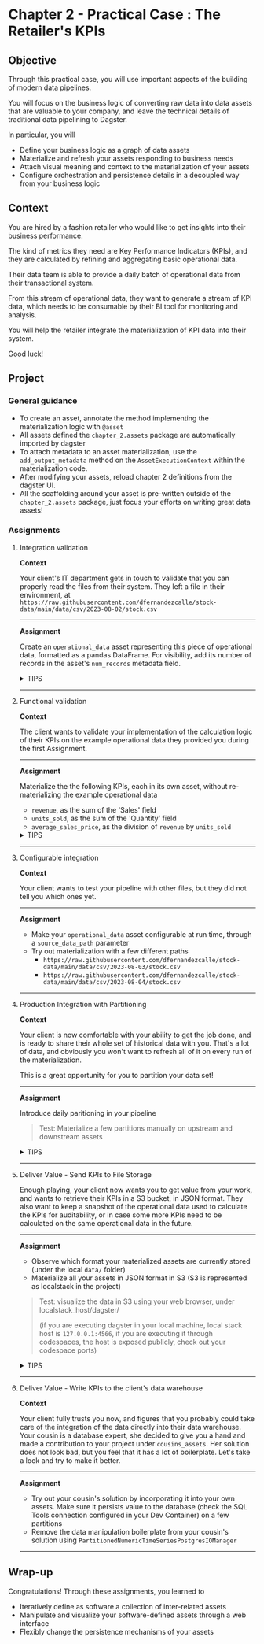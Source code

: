 # Chapter 2 - Practical Case : The Retailer's KPIs

## Objective

Through this practical case, you will use important aspects of the building of modern data pipelines.

You will focus on the business logic of converting raw data into data assets that are valuable to your company,
and leave the technical details of traditional data pipelining to Dagster.

In particular, you will

- Define your business logic as a graph of data assets
- Materialize and refresh your assets responding to business needs
- Attach visual meaning and context to the materialization of your assets
- Configure orchestration and persistence details in a decoupled way from your business logic

## Context

You are hired by a fashion retailer who would like to get insights into their business performance.

The kind of metrics they need are Key Performance Indicators (KPIs), and they are calculated by refining and aggregating basic operational data.

Their data team is able to provide a daily batch of operational data from their transactional system.

From this stream of operational data, they want to generate a stream of KPI data, which needs to be consumable by their BI tool for monitoring and analysis.

You will help the retailer integrate the materialization of KPI data into their system.

Good luck!

## Project

### General guidance

- To create an asset, annotate the method implementing the materialization logic with `@asset`
- All assets defined the `chapter_2.assets` package are automatically imported by dagster
- To attach metadata to an asset materialization, use the `add_output_metadata` method on the `AssetExecutionContext` within the materialization code.
- After modifying your assets, reload chapter 2 definitions from the dagster UI.
- All the scaffolding around your asset is pre-written outside of the `chapter_2.assets` package, just focus your efforts on writing great data assets!

### Assignments

1. Integration validation

   **Context**

   Your client's IT department gets in touch to validate that you can properly read the files from their system. They left a file in their environment, at `https://raw.githubusercontent.com/dfernandezcalle/stock-data/main/data/csv/2023-08-02/stock.csv`

   ---
   **Assignment**

   Create an `operational_data` asset representing this piece of operational data, formatted as a pandas DataFrame. For visibility, add its number of records in the asset's `num_records` metadata field.

    <details>
    <summary>TIPS</summary>

    - To easily convert a csv from an url to a dataframe, you can use `pd.read_csv(csv_url)`
    - Remember to add the `context: AssetExecutionContext` parameter to the asset materialization function. That's your ticket to adding metadata from within the function!
    </details>

   ---

2. Functional validation

   **Context**

   The client wants to validate your implementation of the calculation logic of their KPIs on the example operational data they provided you during the first Assignment.

   ---
   **Assignment**

   Materialize the the following KPIs, each in its own asset, without re-materializing the example operational data

   - `revenue`, as the sum of the 'Sales' field
   - `units_sold`, as the sum of the 'Quantity' field
   - `average_sales_price`, as the division of `revenue` by `units_sold`


    <details>
    <summary>TIPS</summary>

    - A [simple sum on the dataframe's columns](https://pandas.pydata.org/docs/reference/api/pandas.DataFrame.sum.html) should help!
    </details>

   ---

3. Configurable integration

   **Context**

   Your client wants to test your pipeline with other files, but they did not tell you which ones yet.

   ---
   **Assignment**

   - Make your `operational_data` asset configurable at run time, through a `source_data_path` parameter
   - Try out materialization with a few different paths
     - `https://raw.githubusercontent.com/dfernandezcalle/stock-data/main/data/csv/2023-08-03/stock.csv`
     - `https://raw.githubusercontent.com/dfernandezcalle/stock-data/main/data/csv/2023-08-04/stock.csv`

   ---

4. Production Integration with Partitioning

   **Context**

   Your client is now comfortable with your ability to get the job done, and is ready to share their whole set of historical data with you. That's a lot of data, and obviously you won't want to refresh all of it on every run of the materialization.

   This is a great opportunity for you to partition your data set!

   ---
   **Assignment**

   Introduce daily paritioning in your pipeline

   > Test: Materialize a few partitions manually on upstream and downstream assets

   <details>
   <summary>TIPS</summary>

    - Partitioning needs to be introduced in all the assets of your pipeline
   </details>

    ---

5. Deliver Value - Send KPIs to File Storage

   Enough playing, your client now wants you to get value from your work, and wants to retrieve their KPIs in a S3 bucket, in JSON format.
   They also want to keep a snapshot of the operational data used to calculate the KPIs for auditability, or in case some more KPIs need to be calculated on the same operational data in the future.

   ---
   **Assignment**

   - Observe which format your materialized assets are currently stored (under the local `data/` folder)
   - Materialize all your assets in JSON format in S3 (S3 is represented as localstack in the project)

   > Test: visualize the data in S3 using your web browser, under localstack_host/dagster/
   >
   > (if you are executing dagster in your local machine, local stack host is `127.0.0.1:4566`, if you are executing it through codespaces, the host is exposed publicly, check out your codespace ports)


   <details>
   <summary>TIPS</summary>

   - There is an IO manager ready to take care of persistence for you under resources

   </details>

   ---


6. Deliver Value - Write KPIs to the client's data warehouse

   **Context**

   Your client fully trusts you now, and figures that you probably could take care of the integration of the data directly into their data warehouse.
   Your cousin is a database expert, she decided to give you a hand and made a contribution to your project under `cousins_assets`.
   Her solution does not look bad, but you feel that it has a lot of boilerplate. Let's take a look and try to make it better.


   ---
   **Assignment**

   - Try out your cousin's solution by incorporating it into your own assets. Make sure it persists value to the database (check the SQL Tools connection configured in your Dev Container) on a few partitions
   - Remove the data manipulation boilerplate from your cousin's solution using `PartitionedNumericTimeSeriesPostgresIOManager`

   ---


## Wrap-up

Congratulations! Through these assignments, you learned to
- Iteratively define as software a collection of inter-related assets
- Manipulate and visualize your software-defined assets through a web interface
- Flexibly change the persistence mechanisms of your assets
